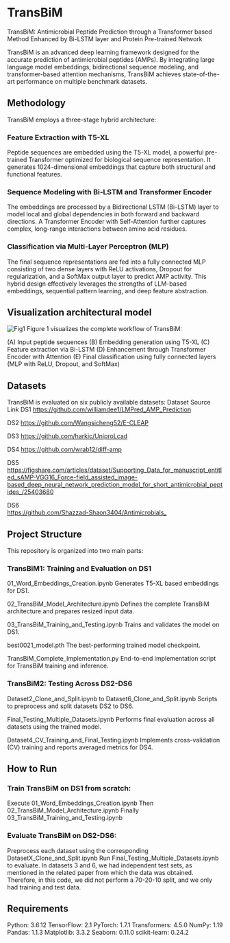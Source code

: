 # TransBiM
TransBiM: Antimicrobial Peptide Prediction through a Transformer based Method Enhanced by Bi-LSTM layer and Protein Pre-trained Network

TransBiM is an advanced deep learning framework designed for the accurate prediction of antimicrobial peptides (AMPs). By integrating large language model embeddings, bidirectional sequence modeling, and transformer-based attention mechanisms, TransBiM achieves state-of-the-art performance on multiple benchmark datasets.

## Methodology
TransBiM employs a three-stage hybrid architecture:

### Feature Extraction with T5-XL
Peptide sequences are embedded using the T5-XL model, a powerful pre-trained Transformer optimized for biological sequence representation. It generates 1024-dimensional embeddings that capture both structural and functional features.
### Sequence Modeling with Bi-LSTM and Transformer Encoder
The embeddings are processed by a Bidirectional LSTM (Bi-LSTM) layer to model local and global dependencies in both forward and backward directions. A Transformer Encoder with Self-Attention further captures complex, long-range interactions between amino acid residues.

### Classification via Multi-Layer Perceptron (MLP)
The final sequence representations are fed into a fully connected MLP consisting of two dense layers with ReLU activations, Dropout for regularization, and a SoftMax output layer to predict AMP activity.
This hybrid design effectively leverages the strengths of LLM-based embeddings, sequential pattern learning, and deep feature abstraction.
## Visualization architectural model
![Fig1 ](https://github.com/user-attachments/assets/b9d74094-f135-4a6a-a115-73968a61df88)
Figure 1 visualizes the complete workflow of TransBiM:

(A) Input peptide sequences
(B) Embedding generation using T5-XL
(C) Feature extraction via Bi-LSTM
(D) Enhancement through Transformer Encoder with Attention
(E) Final classification using fully connected layers (MLP with ReLU, Dropout, and SoftMax)
## Datasets
TransBiM is evaluated on six publicly available datasets:
Dataset	Source Link
DS1 	             https://github.com/williamdee1/LMPred_AMP_Prediction

DS2	               https://github.com/Wangsicheng52/E-CLEAP

DS3	               https://github.com/harkic/UniproLcad

DS4	               https://github.com/wrab12/diff-amp

DS5              
https://figshare.com/articles/dataset/Supporting_Data_for_manuscript_entitled_sAMP-VGG16_Force-field_assisted_image-based_deep_neural_network_prediction_model_for_short_antimicrobial_peptides_/25403680

DS6	 
<https://github.com/Shazzad-Shaon3404/Antimicrobials_>


## Project Structure
This repository is organized into two main parts:

### TransBiM1: Training and Evaluation on DS1
01_Word_Embeddings_Creation.ipynb
Generates T5-XL based embeddings for DS1.

02_TransBiM_Model_Architecture.ipynb
Defines the complete TransBiM architecture and prepares resized input data.

03_TransBiM_Training_and_Testing.ipynb
Trains and validates the model on DS1.

best0021_model.pth
The best-performing trained model checkpoint.

TransBiM_Complete_Implementation.py
End-to-end implementation script for TransBiM training and inference.
### TransBiM2: Testing Across DS2-DS6
Dataset2_Clone_and_Split.ipynb to Dataset6_Clone_and_Split.ipynb
Scripts to preprocess and split datasets DS2 to DS6.

Final_Testing_Multiple_Datasets.ipynb
Performs final evaluation across all datasets using the trained model.

Dataset4_CV_Training_and_Final_Testing.ipynb
Implements cross-validation (CV) training and reports averaged metrics for DS4.

## How to Run
### Train TransBiM on DS1 from scratch:

Execute 01_Word_Embeddings_Creation.ipynb
Then 02_TransBiM_Model_Architecture.ipynb
Finally 03_TransBiM_Training_and_Testing.ipynb
### Evaluate TransBiM on DS2-DS6:

Preprocess each dataset using the corresponding DatasetX_Clone_and_Split.ipynb
Run Final_Testing_Multiple_Datasets.ipynb to evaluate.
In datasets 3 and 6, we had independent test sets, as mentioned in the related paper from which the data was obtained. Therefore, in this code, we did not perform a 70-20-10 split, and we only had training and test data.
## Requirements
Python: 3.6.12
TensorFlow: 2.1
PyTorch: 1.7.1
Transformers: 4.5.0
NumPy: 1.19
Pandas: 1.1.3
Matplotlib: 3.3.2
Seaborn: 0.11.0
scikit-learn: 0.24.2

